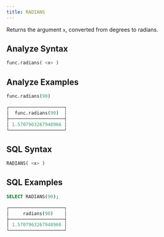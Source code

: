```yaml
---
title: RADIANS
---
```


Returns the argument `x`, converted from degrees to radians.

## Analyze Syntax

```python
func.radians( <x> )
```

## Analyze Examples

```python
func.radians(90)

┌────────────────────┐
│  func.radians(90)  │
├────────────────────┤
│ 1.5707963267948966 │
└────────────────────┘
```

## SQL Syntax

```sql
RADIANS( <x> )
```

## SQL Examples

```sql
SELECT RADIANS(90);

┌────────────────────┐
│     radians(90)    │
├────────────────────┤
│ 1.5707963267948966 │
└────────────────────┘
```